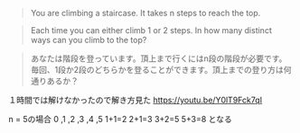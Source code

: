 
>You are climbing a staircase. It takes n steps to reach the top.

>Each time you can either climb 1 or 2 steps. In how many distinct ways can you climb to the top?

>あなたは階段を登っています。頂上まで行くにはn段の階段が必要です。
>毎回、1段か2段のどちらかを登ることができます。頂上までの登り方は何通りあるか？

１時間では解けなかったので解き方見た
https://youtu.be/Y0lT9Fck7qI

n = 5の場合
0 ,1 ,2 ,3 ,4 ,5 
1+1=2
2+1=3
3+2=5
5+3=8
となる